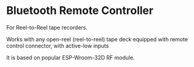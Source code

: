 <h1> Bluetooth Remote Controller</h1>
<p>For Reel-to-Reel tape recorders.</p>
<p>Works with any open-reel (reel-to-reel) tape deck equipped with remote control connector, with active-low inputs</p>
It is based on popular ESP-Wroom-32D RF module.
